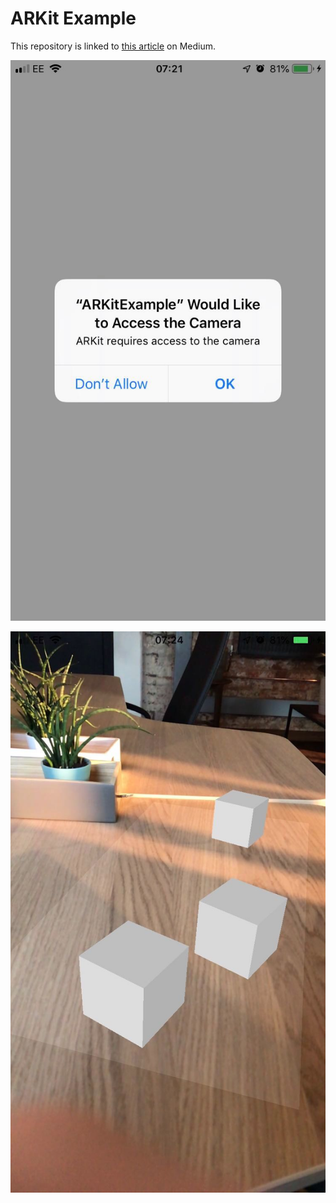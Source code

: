 # ARKit Example

This repository is linked to [this article](https://medium.com/the-reading-room/getting-started-building-augmented-reality-apps-in-xamarin-46ee19b86ec8) on Medium.

![Requires Permission](images/requires_permission.jpg)

![Running App](images/running_app.jpg)
